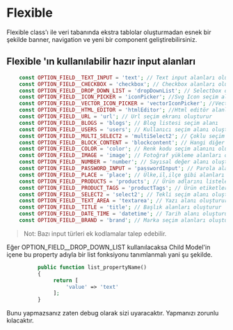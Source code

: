 # Flexible

Flexible class'ı ile veri tabanında ekstra tablolar oluşturmadan esnek bir şekilde banner, navigation ve yeni bir component geliştirebilirsiniz.

## Flexible 'ın kullanılabilir hazır input alanları

```php
    const OPTION_FIELD__TEXT_INPUT = 'text'; // Text input alanları oluşturur
    const OPTION_FIELD__CHECKBOX = 'checkbox'; // Checkbox alanları oluştutur
    const OPTION_FIELD__DROP_DOWN_LIST = 'dropDownList'; // Selectbox oluşturur, ekstra kod yazımı gerektirir
    const OPTION_FIELD__ICON_PICKER = 'iconPicker'; //Svg Icon seçim alanları oluşturur
    const OPTION_FIELD__VECTOR_ICON_PICKER = 'vectorIconPicker'; //Vector Icon seçim alanları oluşturur
    const OPTION_FIELD__HTML_EDITOR = 'htmlEditor'; //Html editör alanları oluşturur
    const OPTION_FIELD__URL = 'url'; // Url seçim ekranı oluşturur
    const OPTION_FIELD__BLOGS = 'blogs'; // Blog listesi seçim alanı
    const OPTION_FIELD__USERS = 'users'; // Kullanıcı seçim alanı oluşturur
    const OPTION_FIELD__MULTI_SELECT2 = 'multiSelect2'; // Çoklu seçim alanı oluşturur, ekstra kod gerektirir
    const OPTION_FIELD__BLOCK_CONTENT = 'blockcontent'; // Hangi diğer block'un içinde kullanılacağı seçim alanını oluşturur
    const OPTION_FIELD__COLOR = 'color'; // Renk kodu seçim alanını oluşturur
    const OPTION_FIELD__IMAGE = 'image'; // Fotoğraf yükleme alanları oluşturur
    const OPTION_FIELD__NUMBER = 'number'; // Sayısal değer alanı oluşturur
    const OPTION_FIELD__PASSWORD_INPUT = 'passwordInput'; // Parola alanları oluşturur
    const OPTION_FIELD__PLACE = 'place'; // Ülke,il,ilçe gibi alanları gruplanmış bir şekilde getirir, array olarak çıktı verir
    const OPTION_FIELD__PRODUCTS = 'products'; // Ürün adlarını listeler, select2 olarak çoklu seçime sunar
    const OPTION_FIELD__PRODUCT_TAGS = 'productTags'; // Ürün etiketlerini listeler, select2 olarak çoklu seçime sunar
    const OPTION_FIELD__SELECT2 = 'select2'; // Tekli seçim alanı oluşturur, ekstra kod gerektirir
    const OPTION_FIELD__TEXT_AREA = 'textarea'; // Yazı alanı oluşturur
    const OPTION_FIELD__TITLE = 'title'; // Başlık alanları oluşturur
    const OPTION_FIELD__DATE_TIME = 'datetime'; // Tarih alanı oluşturur
    const OPTION_FIELD__BRAND = 'brand'; // Marka seçim alanları oluşturur
``` 


>Not: Bazı input türleri ek kodlamalar talep edebilir.

Eğer OPTION_FIELD__DROP_DOWN_LIST kullanılacaksa Child Model'in içene bu property adıyla
bir list fonksiyonu tanımlanmalı yani şu şekilde. 
```php
          public function list_propertyName()
          {
               return [
                   'value' => 'text'
               ];
          }
```
Bunu yapmazsanız zaten debug olarak sizi uyaracaktır. Yapmanızı zorunlu kılacaktır.

